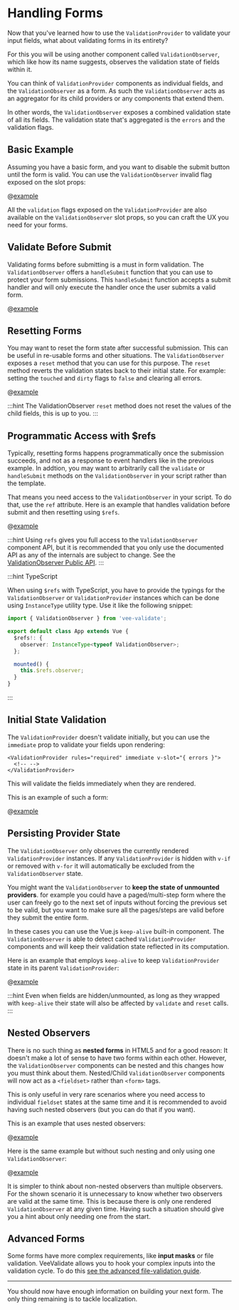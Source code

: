 # Handling Forms

Now that you've learned how to use the `ValidationProvider` to validate your input fields, what about validating forms in its entirety?

For this you will be using another component called `ValidationObserver`, which like how its name suggests, observes the validation state of fields within it.

You can think of `ValidationProvider` components as individual fields, and the `ValidationObserver` as a form. As such the `ValidationObserver` acts as an aggregator for its child providers or any components that extend them.

In other words, the `ValidationObserver` exposes a combined validation state of all its fields. The validation state that's aggregated is the `errors` and the validation flags.

## Basic Example

Assuming you have a basic form, and you want to disable the submit button until the form is valid. You can use the `ValidationObserver` invalid flag exposed on the slot props:

@[example](basic-form)

All the `validation` flags exposed on the `ValidationProvider` are also available on the `ValidationObserver` slot props, so you can craft the UX you need for your forms.

## Validate Before Submit

Validating forms before submitting is a must in form validation.
The `ValidationObserver` offers a `handleSubmit` function that you can use to protect your form submissions. This `handleSubmit` function accepts a submit handler and will only execute the handler once the user submits a valid form.

@[example](validate-before-submit)

## Resetting Forms

You may want to reset the form state after successful submission. This can be useful in re-usable forms and other situations. The `ValidationObserver` exposes a `reset` method that you can use for this purpose. The `reset` method reverts the validation states back to their initial state.
For example: setting the `touched` and `dirty` flags to `false` and clearing all errors.

@[example](form-reset)

:::hint
The ValidationObserver `reset` method does not reset the values of the child fields, this is up to you.
:::

## Programmatic Access with \$refs

Typically, resetting forms happens programmatically once the submission succeeds, and not as a response to event handlers like in the previous example. In addtion, you may want to arbitrarily call the `validate` or `handleSubmit` methods on the `ValidationObserver` in your script rather than the template.

That means you need access to the `ValidationObserver` in your script. To do that, use the `ref` attribute. 
Here is an example that handles validation before submit and then resetting using `$refs`.

@[example](form-refs)

:::hint
Using `refs` gives you full access to the `ValidationObserver` component API, but it is recommended that you only use the documented API as any of the internals are subject to change.
See the [ValidationObserver Public API](../api/validation-observer.md).
:::

:::hint TypeScript

When using `$refs` with TypeScript, you have to provide the typings for the `ValidationObserver` or `ValidationProvider` instances which can be done using `InstanceType` utility type. Use it like the following snippet:

```ts
import { ValidationObserver } from 'vee-validate';

export default class App extends Vue {
  $refs!: {
    observer: InstanceType<typeof ValidationObserver>;
  };

  mounted() {
    this.$refs.observer;
  }
}
```

:::

## Initial State Validation

The `ValidationProvider` doesn't validate initially, but you can use the `immediate` prop to validate your fields upon rendering:

```vue{3}
<ValidationProvider rules="required" immediate v-slot="{ errors }">
  <!-- -->
</ValidationProvider>
```

This will validate the fields immediately when they are rendered.

This is an example of such a form:

@[example](immediate-form)

## Persisting Provider State

The `ValidationObserver` only observes the currently rendered `ValidationProvider` instances. If any `ValidationProvider` is hidden with `v-if` or removed with `v-for` it will automatically be excluded from the `ValidationObserver` state.

You might want the `ValidationObserver` to **keep the state of unmounted providers**. for example you could have a paged/multi-step form where the user can freely go to the next set of inputs without forcing the previous set to be valid, but you want to make sure all the pages/steps are valid before they submit the entire form.

In these cases you can use the Vue.js `keep-alive` built-in component. The `ValidationObserver` is able to detect cached `ValidationProvider` components and will keep their validation state reflected in its computation.

Here is an example that employs `keep-alive` to keep `ValidationProvider` state in its parent `ValidationProvider`:

@[example](persist-provider)

:::hint
Even when fields are hidden/unmounted, as long as they wrapped with `keep-alive` their state will also be affected by `validate` and `reset` calls.
:::

## Nested Observers

There is no such thing as **nested forms** in HTML5 and for a good reason: It doesn't make a lot of sense to have two forms within each other. However, the `ValidationObserver` components can be nested and this changes how you must think about them.
Nested/Child `ValidationObserver` components will now act as a `<fieldset>` rather than `<form>` tags.

This is only useful in very rare scenarios where you need access to individual `fieldset` states at the same time and it is recommended to avoid having such nested observers (but you can do that if you want).

This is an example that uses nested observers:

@[example](nested-observers)

Here is the same example but without such nesting and only using one `ValidationObserver`:

@[example](no-nested-observers)

It is simpler to think about non-nested observers than multiple observers. For the shown scenario it is unnecessary to know whether two observers are valid at the same time. This is because there is only one rendered `ValidationObserver` at any given time. Having such a situation should give you a hint about only needing one from the start.

## Advanced Forms

Some forms have more complex requirements, like **input masks** or file validation. VeeValidate allows you to hook your complex inputs into the validation cycle. 
To do this [see the advanced file-validation guide](../advanced/file-validation.md).

---

You should now have enough information on building your next form. The only thing remaining is to tackle localization.

